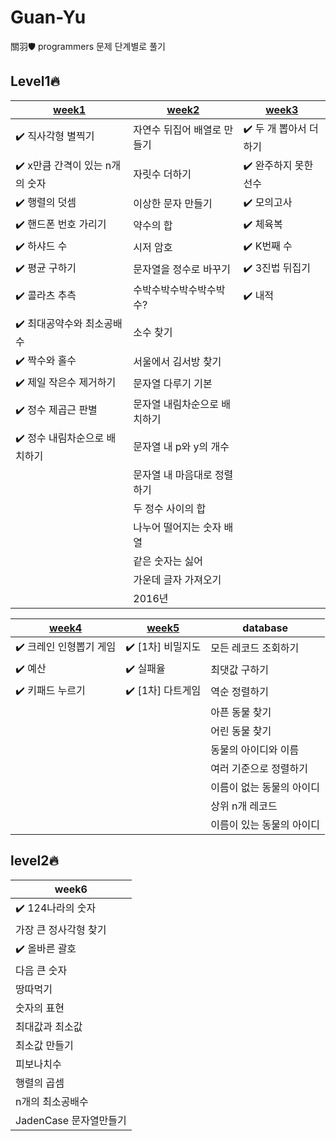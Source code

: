 # Guan-Yu
關羽🛡
programmers 문제 단계별로 풀기

## Level1🔥

| [week1](https://github.com/Oath-of-the-Peach-Garden/Guan-Yu/tree/main/programmers/week1) | [week2](https://github.com/Oath-of-the-Peach-Garden/Guan-Yu/tree/main/programmers/week2) | [week3](https://github.com/Oath-of-the-Peach-Garden/Guan-Yu/tree/main/programmers/week3) |
|---|---|---|
| :heavy_check_mark: 직사각형 별찍기 | 자연수 뒤집어 배열로 만들기 | :heavy_check_mark: 두 개 뽑아서 더하기 |
| :heavy_check_mark: x만큼 간격이 있는 n개의 숫자 | 자릿수 더하기 | :heavy_check_mark: 완주하지 못한 선수 |
| :heavy_check_mark: 행렬의 덧셈 | 이상한 문자 만들기 | :heavy_check_mark: 모의고사 |
| :heavy_check_mark: 핸드폰 번호 가리기 | 약수의 합 | :heavy_check_mark: 체육복 |
| :heavy_check_mark: 하샤드 수 | 시저 암호 | :heavy_check_mark: K번째 수 |
| :heavy_check_mark: 평균 구하기 | 문자열을 정수로 바꾸기 | :heavy_check_mark: 3진법 뒤집기 |
| :heavy_check_mark: 콜라츠 추측 | 수박수박수박수박수박수? | :heavy_check_mark: 내적 |
| :heavy_check_mark: 최대공약수와 최소공배수 | 소수 찾기 |  |
| :heavy_check_mark: 짝수와 홀수 | 서울에서 김서방 찾기 |  |
| :heavy_check_mark: 제일 작은수 제거하기 | 문자열 다루기 기본 |  |
| :heavy_check_mark: 정수 제곱근 판별 | 문자열 내림차순으로 배치하기 |  |
| :heavy_check_mark: 정수 내림차순으로 배치하기 | 문자열 내 p와 y의 개수 |  |
|  | 문자열 내 마음대로 정렬하기 |  |
|  | 두 정수 사이의 합 |  |
|  | 나누어 떨어지는 숫자 배열 |  |
|  | 같은 숫자는 싫어 |  |
|  | 가운데 글자 가져오기 |  |
|  | 2016년 |  |

| [week4](https://github.com/Oath-of-the-Peach-Garden/Guan-Yu/tree/main/programmers/week4) | [week5](https://github.com/Oath-of-the-Peach-Garden/Guan-Yu/tree/main/programmers/week5) | database |
|---|---|---|
| :heavy_check_mark: 크레인 인형뽑기 게임 | :heavy_check_mark: [1차] 비밀지도 | 모든 레코드 조회하기 |
| :heavy_check_mark: 예산 | :heavy_check_mark: 실패율 | 최댓값 구하기 |
| :heavy_check_mark: 키패드 누르기 | :heavy_check_mark: [1차] 다트게임 | 역순 정렬하기 |
|  |  | 아픈 동물 찾기 |
|  |  | 어린 동물 찾기 |
|  |  | 동물의 아이디와 이름 |
|  |  | 여러 기준으로 정렬하기 |
|  |  | 이름이 없는 동물의 아이디 |
|  |  | 상위 n개 레코드 |
|  |  | 이름이 있는 동물의 아이디 |


## level2🔥

| week6 |
|---|
| :heavy_check_mark: 124나라의 숫자 |
| 가장 큰 정사각형 찾기 |
| :heavy_check_mark: 올바른 괄호 |
| 다음 큰 숫자 |
| 땅따먹기 |
| 숫자의 표현 |
| 최대값과 최소값 |
| 최소값 만들기 |
| 피보나치수 |
| 행렬의 곱셈 |
| n개의 최소공배수 |
| JadenCase 문자열만들기 |